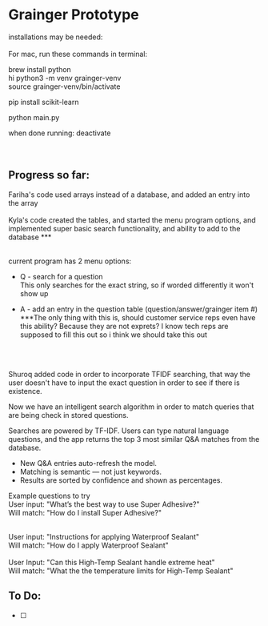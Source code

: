# Grainger Prototype
installations may be needed: 
<br><br> 
For mac, run these commands in terminal: <br>

brew install python <br>
hi 
python3 -m venv grainger-venv <br>
source grainger-venv/bin/activate <br>

pip install scikit-learn <br>

python main.py <br>

when done running: deactivate <br>
<br><br> 

## Progress so far: 
Fariha's code used arrays instead of a database, and added an entry into the array <br><br>
Kyla's code created the tables, and started the menu program options, and implemented super basic search functionality, and ability to add to the database *** <br><br> 

current program has 2 menu options: <br>
- Q - search for a question <br>
This only searches for the exact string, so if worded differently it won't show up

- A - add an entry in the question table (question/answer/grainger item #)
***The only thing with this is, should customer service reps even have this ability? Because they are not exprets? I know tech reps are supposed to fill this out so i think we should take this out

<br><br>

Shuroq added code in order to incorporate TFIDF searching, that way the user doesn't have to input the exact question in order to see if there is existence. <br>

Now we have an intelligent search algorithm in order to match queries that are being check in stored questions.  <br>

Searches are powered by TF-IDF. Users can type natural language questions, and the app returns the top 3 most similar Q&A matches from the database. <br>

- New Q&A entries auto-refresh the model. <br>
- Matching is semantic — not just keywords. <br>
- Results are sorted by confidence and shown as percentages. <br>

Example questions to try <br>
User input: "What’s the best way to use Super Adhesive?" <br>
Will match: "How do I install Super Adhesive?" <br>

<br>
User input: "Instructions for applying Waterproof Sealant" <br>
Will match: "How do I apply Waterproof Sealant" <br>

<br>
User Input: "Can this High-Temp Sealant handle extreme heat" <br>
Will match: "What the the temperature limits for High-Temp Sealant" <br>

## To Do:
- [ ] 
